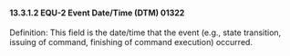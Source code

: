 #### 13.3.1.2 EQU-2 Event Date/Time (DTM) 01322

Definition: This field is the date/time that the event (e.g., state transition, issuing of command, finishing of command execution) occurred.
